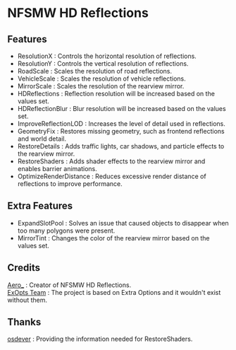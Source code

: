 # NFSMW HD Reflections

## Features
- ResolutionX : Controls the horizontal resolution of reflections.  
- ResolutionY : Controls the vertical resolution of reflections. 
- RoadScale : Scales the resolution of road reflections.  
- VehicleScale : Scales the resolution of vehicle reflections.  
- MirrorScale : Scales the resolution of the rearview mirror.  
- HDReflections : Reflection resolution will be increased based on the values set.  
- HDReflectionBlur : Blur resolution will be increased based on the values set.  
- ImproveReflectionLOD : Increases the level of detail used in reflections.  
- GeometryFix : Restores missing geometry, such as frontend reflections and world detail.  
- RestoreDetails : Adds traffic lights, car shadows, and particle effects to the rearview mirror.  
- RestoreShaders : Adds shader effects to the rearview mirror and enables barrier animations.  
- OptimizeRenderDistance : Reduces excessive render distance of reflections to improve performance.  

## Extra Features
- ExpandSlotPool : Solves an issue that caused objects to disappear when too many polygons were present.  
- MirrorTint : Changes the color of the rearview mirror based on the values set.  

## Credits
[Aero_](https://github.com/AeroWidescreen) : Creator of NFSMW HD Reflections.  
[ExOpts Team](https://github.com/ExOptsTeam/) : The project is based on Extra Options and it wouldn't exist without them.

## Thanks
[osdever](https://github.com/osdeverr) : Providing the information needed for RestoreShaders.